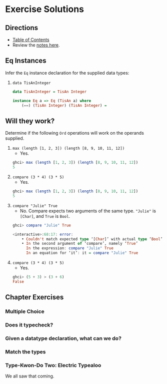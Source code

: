 # Exercise Solutions

## Directions

* [Table of Contents](../../../README.md)
* Review the [notes here](../README.md).

## Eq Instances

Infer the `Eq` instance declaration for the supplied data types:

1. `data TisAnInteger`
    ```haskell
    data TisAnInteger = TisAn Integer

    instance Eq a => Eq (TisAn a) where
        (==) (TisAn Integer) (TisAn Integer) =
    ```
## Will they work?

Determine if the following `Ord` operations will work on the operands supplied.

1. `max (length [1, 2, 3]) (length [8, 9, 10, 11, 12])`
    * Yes.
    ```haskell
    ghci> max (length [1, 2, 3]) (length [8, 9, 10, 11, 12])
    5
    ```
1. `compare (3 * 4) (3 * 5)`
    * Yes.
    ```haskell
    ghci> max (length [1, 2, 3]) (length [8, 9, 10, 11, 12])
    5
    ```
1. `compare "Julie" True`
    * No. Compare expects two arguments of the same type. `"Julie"` is `[Char]`, and `True` is `Bool`.
    ```haskell
    ghci> compare "Julie" True

    <interactive>:68:17: error:
        • Couldn't match expected type ‘[Char]’ with actual type ‘Bool’
        • In the second argument of ‘compare’, namely ‘True’
          In the expression: compare "Julie" True
          In an equation for ‘it’: it = compare "Julie" True

    ```
1. `compare (3 * 4) (3 * 5)`
    * Yes.
    ```haskell
    ghci> (5 + 3) > (3 + 6)
    False
    ```

## Chapter Exercises

### Multiple Choice

### Does it typecheck?

### Given a datatype declaration, what can we do?

### Match the types

### Type-Kwon-Do Two: Electric Typealoo

We all saw that coming.

